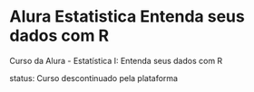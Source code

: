 # Alura Estatistica Entenda seus dados com R 

Curso da Alura - Estatística I: Entenda seus dados com R

status: Curso descontinuado pela plataforma

